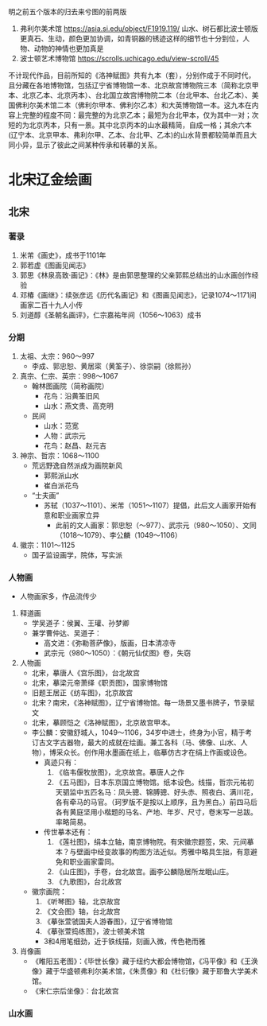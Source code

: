 明之前五个版本的归去来兮图的前两版
1. 弗利尔美术馆
https://asia.si.edu/object/F1919.119/
山水、树石都比波士顿版更真石、生动，颜色更加协调，如青铜器的锈迹这样的细节也十分到位，人物、动物的神情也更加真是
2. 波士顿艺术博物馆
https://scrolls.uchicago.edu/view-scroll/45

不计现代作品，目前所知的《洛神赋图》共有九本（套），分别作成于不同时代，且分藏在各地博物馆，包括辽宁省博物馆一本、北京故宫博物院三本（简称北京甲本、北京乙本、北京丙本）、台北国立故宫博物院二本（台北甲本、台北乙本）、美国佛利尔美术馆二本（佛利尔甲本、佛利尔乙本）和大英博物馆一本。这九本在内容上完整的程度不同：最完整的为北京乙本；最短为台北甲本，仅为其中一对；次短的为北京丙本，只有一景。其中北京丙本的山水最精简，自成一格；其余六本(辽宁本、北京甲本、弗利尔甲、乙本、台北甲、乙本)的山水背景都较简单而且大同小异，显示了彼此之间某种传承和转摹的关系。

# 北宋辽金绘画
## 北宋
### 著录
1. 米芾《画史》，成书于1101年
2. 郭若虚《图画见闻志》
3. 郭思《林泉高致·画记》：《林》是由郭思整理的父亲郭熙总结出的山水画创作经验
4. 邓椿《画继》：续张彦远《历代名画记》和《图画见闻志》，记录1074～1171间画家二百十九人小传
5. 刘道醇《圣朝名画评》，仁宗嘉祐年间（1056～1063）成书
### 分期
1. 太祖、太宗：960～997
    - 李成、郭忠恕、黄居寀（黄筌子）、徐崇嗣（徐熙孙）
2. 真宗、仁宗、英宗：998～1067
    - 翰林图画院（简称画院）
        - 花鸟：沿黄筌旧风
        - 山水：燕文贵、高克明
    - 民间
        - 山水：范宽
        - 人物：武宗元
        - 花鸟：赵昌、赵元吉
3. 神宗、哲宗：1068～1100
    - 荒远野逸自然派成为画院新风
        - 郭熙派山水
        - 崔白派花鸟
    - “士夫画”
        - 苏轼（1037～1101）、米芾（1051～1107）提倡，此后文人画家开始有意和职业画家立异
            - 此前的文人画家：郭忠恕（～977）、武宗元（980～1050）、文同（1018～1079）、李公麟（1049～1106）
4. 徽宗：1101～1125
    - 国子监设画学，院体，写实派
### 人物画
- 人物画家多，作品流传少
1. 释道画
    - 学吴道子：侯翼、王瓘、孙梦卿
    - 兼学曹仲达、吴道子：
        - 高文进：《弥勒菩萨像》，版画，日本清凉寺
        - 武宗元（980～1050）：《朝元仙仗图》卷，失窃
2. 人物画
    - 北宋，摹唐人《宫乐图》，台北故宫
    - 北宋，摹梁元帝萧绎《职贡图》，国家博物馆
    - 旧题王居正《纺车图》，北京故宫
    - 北宋？南宋，《洛神赋图》，辽宁省博物馆。每一场景又墨书牌子，节录赋文
    - 北宋，摹顾恺之《洛神赋图》，北京故宫甲本。
    - 李公麟：安徽舒城人，1049～1106，34岁中进士，终身为小官，精于考订古文字古器物，最大的成就在绘画。兼工各科（马、佛像、山水、人物），博采众长。创作用水墨画在纸上，临摹仿古才在绢上作画或设色。
        - 真迹只有：
            1. 《临韦偃牧放图》，北京故宫。摹唐人之作
            2. 《五马图》，日本东京国立博物馆。纸本设色。线描，哲宗元祐初天驷监中五匹名马：凤头骢、锦膊骢、好头赤、照夜白、满川花，各有牵马的马官。（珂罗版不是按以上顺序，且为黑白。）前四马后各有黄庭坚用小楷题的马名、产地、年岁、尺寸，卷末写一总跋。率略简易。
        - 传世摹本还有：
            1. 《莲社图》，绢本立轴，南京博物院。有宋徽宗题签，宋、元间摹本？与壁画中经变故事的构图方法近似。秀雅中略具生拙，有意避免和职业画家雷同。
            2. 《山庄图》，手卷，台北故宫。画李公麟隐居所龙眠山庄。
            3. 《九歌图》，台北故宫
    - 徽宗画院：
        1. 《听琴图》轴，北京故宫
        2. 《文会图》轴，台北故宫
        3. 《摹张萱虢国夫人游春图》，辽宁省博物馆
        4. 《摹张萱捣练图》，波士顿美术馆
        - 3和4用笔细劲，近于铁线描，刻画入微，传色艳而雅
3. 肖像画
    - 《睢阳五老图》：《毕世长像》藏于纽约大都会博物馆，《冯平像》和《王涣像》藏于华盛顿弗利尔美术馆，《朱贯像》和《杜衍像》藏于耶鲁大学美术馆。
    - 《宋仁宗后坐像》：台北故宫

### 山水画

